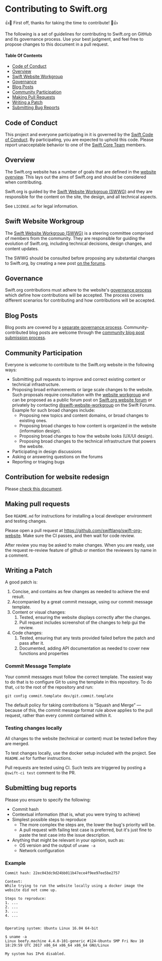 # Contributing to Swift.org

:+1::tada: First off, thanks for taking the time to contribute! :tada::+1:

The following is a set of guidelines for contributing to Swift.org on GitHub and its governance process. Use your best judgment, and feel free to propose changes to this document in a pull request.

#### Table Of Contents

* [Code of Conduct](#code-of-conduct)
* [Overview](#overview)
* [Swift Website Workgroup](#swift-website-workgroup)
* [Governance](#governance)
* [Blog Posts](#blog-posts)
* [Community Participation](#community-participation)
* [Making Pull Requests](#making-pull-requests)
* [Writing a Patch](#writing-a-patch)
* [Submitting Bug Reports](#submitting-bug-reports)

## Code of Conduct

This project and everyone participating in it is governed by the [Swift Code of Conduct](https://www.swift.org/code-of-conduct/). By participating, you are expected to uphold this code. Please report unacceptable behavior to one of the [Swift Core Team](https://swift.org/community/#community-structure) members.

## Overview

The Swift.org website has a number of goals that are defined in the [website overview](http://swift.org/website). This lays out the aims of Swift.org and should be considered when contributing.

Swift.org is guided by the [Swift Website Workgroup (SWWG)](https://www.swift.org/website-workgroup) and they are responsible for the content on the site, the design, and all technical aspects.

See `LICENSE.md` for legal information.

## Swift Website Workgroup

The [Swift Website Workgroup (SWWG)](https://www.swift.org/website-workgroup) is a steering committee comprised of members from the community. They are responsible for guiding the evolution of Swift.org, including technical decisions, design changes, and content updates.

The SWWG should be consulted before proposing any substantial changes to Swift.org, by creating a new post [on the forums](https://forums.swift.org/c/swift-website/84).

## Governance

Swift.org contributions must adhere to the website's [governance process](https://www.swift.org/website-governance/) which define how contributions will be accepted. The process covers different scenarios for contributing and how contributions will be accepted.

## Blog Posts

Blog posts are covered by a [separate governance process](https://www.swift.org/website-governance/#blog-posts-governance). Community-contributed blog posts are welcome through the [community blog post submission process](http://swift.org/blog-post-contributions/).

## Community Participation

Everyone is welcome to contribute to the Swift.org website in the following ways:

* Submitting pull requests to improve and correct existing content or technical infrastructure.
* Proposing broad enhancements or large scale changes to the website. Such proposals require consultation with the [website workgroup](/website-workgroup) and can be proposed as a public forum post on [Swift.org website forum](https://forums.swift.org/c/swift-website/) or privately by contacting [@swift-website-workgroup](https://forums.swift.org/new-message?groupname=swift-website-workgroup) on the Swift Forums. Example for such broad changes include:
    * Proposing new topics and content domains, or broad changes to existing ones.
    * Proposing broad changes to how content is organized in the website (information design).
    * Proposing broad changes to how the website looks (UX/UI design).
    * Proposing broad changes to the technical infrastructure that powers the website.
* Participating in design discussions
* Asking or answering questions on the forums
* Reporting or triaging bugs

## Contribution for website redesign

Please [check this document](https://hackmd.io/@federicobucchi/rkIJGqfo0).

## Making pull requests

See `README.md` for instructions for installing a local developer environment and testing changes.

Please open a pull request at https://github.com/swiftlang/swift-org-website. Make sure the CI passes, and then wait for code review.

After review you may be asked to make changes. When you are ready, use the request re-review feature of github or mention the reviewers by name in a comment.


## Writing a Patch

A good patch is:

1. Concise, and contains as few changes as needed to achieve the end result.
2. Accompanied by a great commit message, using our commit message template.
3. Content or visual changes:
    1. Tested, ensuring the website displays correctly after the changes.
    2. Pull request includes screenshot of the changes to help gui the review.
4. Code changes:
    1. Tested, ensuring that any tests provided failed before the patch and pass after it.
    2. Documented, adding API documentation as needed to cover new functions and properties

### Commit Message Template

Your commit messages must follow the correct template.
The easiest way to do that is to configure Git to using the template in this repository.
To do that, `cd` to the root of the repository and run:

```
git config commit.template dev/git.commit.template
```

The default policy for taking contributions is “Squash and Merge” — because of this, the commit message format rule above applies to the pull request, rather than every commit contained within it.

### Testing changes locally

All changes to the website (technical or content) must be tested before they are merged.

To test changes locally, use the docker setup included with the project. See `README.md` for further instructions.

Pull requests are tested using CI. Such tests are triggered by posting a `@swift-ci test` comment to the PR.


## Submitting bug reports

Please you ensure to specify the following:

* Commit hash
* Contextual information (that is, what you were trying to achieve)
* Simplest possible steps to reproduce
    * The more complex the steps are, the lower the bug's priority will be.
    * A pull request with failing test case is preferred, but it's just fine to paste the test case into the issue description.
* Anything that might be relevant in your opinion, such as:
    * OS version and the output of `uname -a`
    * Network configuration

### Example

```
Commit hash: 22ec043dc9d24bb011b47ece4f9ee97ee5be2757

Context:
While trying to run the website locally using a docker image the website did not come up.

Steps to reproduce:
1. ...
2. ...
3. ...
4. ...


Operating system: Ubuntu Linux 16.04 64-bit

$ uname -a
Linux beefy.machine 4.4.0-101-generic #124-Ubuntu SMP Fri Nov 10 18:29:59 UTC 2017 x86_64 x86_64 x86_64 GNU/Linux

My system has IPv6 disabled.
```
